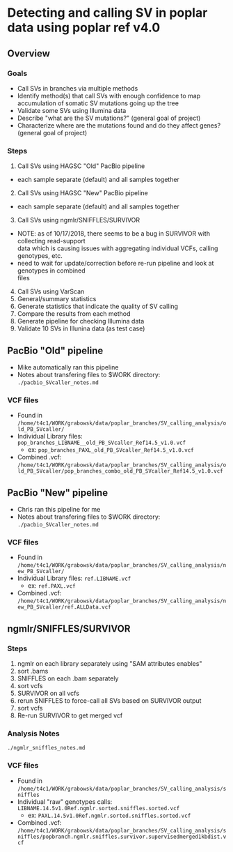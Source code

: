 # Detecting and calling SV in poplar data using poplar ref v4.0
## Overview
### Goals
* Call SVs in branches via multiple methods
* Identify method(s) that call SVs with enough confidence to map accumulation
of somatic SV mutations going up the tree
* Validate some SVs using Illumina data
* Describe "what are the SV mutations?" (general goal of project)
* Characterize where are the mutations found and do they affect genes? (general
goal of project)
### Steps
1) Call SVs using HAGSC "Old" PacBio pipeline
  * each sample separate (default) and all samples together
2) Call SVs using HAGSC "New" PacBio pipeline
  * each sample separate (default) and all samples together
3) Call SVs using ngmlr/SNIFFLES/SURVIVOR
  * NOTE: as of 10/17/2018, there seems to be a bug in SURVIVOR with collecting read-support \
data which is causing issues with aggregating individual VCFs, calling genotypes, etc.
  * need to wait for update/correction before re-run pipeline and look at genotypes in combined \
files
4) Call SVs using VarScan
5) General/summary statistics
5) Generate statistics that indicate the quality of SV calling
6) Compare the results from each method
7) Generate pipeline for checking Illumina data
8) Validate 10 SVs in Illunina data (as test case)

## PacBio "Old" pipeline
* Mike automatically ran this pipeline
* Notes about transfering files to $WORK directory: `./pacbio_SVcaller_notes.md`
### VCF files
* Found in `/home/t4c1/WORK/grabowsk/data/poplar_branches/SV_calling_analysis/old_PB_SVcaller/`
* Individual Library files: `pop_branches_LIBNAME__old_PB_SVcaller_Ref14.5_v1.0.vcf`
  * ex: `pop_branches_PAXL_old_PB_SVcaller_Ref14.5_v1.0.vcf`
* Combined .vcf: `/home/t4c1/WORK/grabowsk/data/poplar_branches/SV_calling_analysis/old_PB_SVcaller/pop_branches_combo_old_PB_SVcaller_Ref14.5_v1.0.vcf`

## PacBio "New" pipeline
* Chris ran this pipeline for me
* Notes about transfering files to $WORK directory: `./pacbio_SVcaller_notes.md`
### VCF files
* Found in `/home/t4c1/WORK/grabowsk/data/poplar_branches/SV_calling_analysis/new_PB_SVcaller/`
* Individual Library files: `ref.LIBNAME.vcf`
  * ex: `ref.PAXL.vcf`
* Combined .vcf: `/home/t4c1/WORK/grabowsk/data/poplar_branches/SV_calling_analysis/new_PB_SVcaller/ref.ALLData.vcf`

## ngmlr/SNIFFLES/SURVIVOR
### Steps
1) ngmlr on each library separately using "SAM attributes enables"
2) sort .bams
3) SNIFFLES on each .bam separately
4) sort vcfs
5) SURVIVOR on all vcfs
6) rerun SNIFFLES to force-call all SVs based on SURVIVOR output
7) sort vcfs
8) Re-run SURVIVOR to get merged vcf
### Analysis Notes
`./ngmlr_sniffles_notes.md`
### VCF files
* Found in `/home/t4c1/WORK/grabowsk/data/poplar_branches/SV_calling_analysis/sniffles`
* Individual "raw" genotypes calls: `LIBNAME.14.5v1.0Ref.ngmlr.sorted.sniffles.sorted.vcf`
  * ex: `PAXL.14.5v1.0Ref.ngmlr.sorted.sniffles.sorted.vcf`
* Combined .vcf: `/home/t4c1/WORK/grabowsk/data/poplar_branches/SV_calling_analysis/sniffles/popbranch.ngmlr.sniffles.survivor.supervisedmerged1kbdist.vcf`


